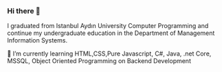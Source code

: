### Hi there 👋


I graduated from Istanbul Aydın University Computer Programming and continue my undergraduate education in the Department of Management Information Systems.

🌱 I’m currently learning HTML,CSS,Pure Javascript, C#, Java, .net Core, MSSQL, Object Oriented Programming on Backend Development

<!--
**Anilduz/anilduz** is a ✨ _special_ ✨ repository because its `README.md` (this file) appears on your GitHub profile.

If you have a talent, show it to everyone so that everyone knows who you are.

- 🌱 I’m currently learning HTML,CSS,Pure Javascript, C#, Java, .net Core, MSSQL, Object Oriented Programming on Backend Development

